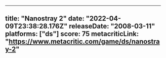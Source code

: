 
---
title: "Nanostray 2"
date: "2022-04-09T23:38:28.176Z"
releaseDate: "2008-03-11"
platforms: ["ds"]
score: 75
metacriticLink: "https://www.metacritic.com/game/ds/nanostray-2"
---
